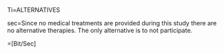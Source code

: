 Ti=ALTERNATIVES

sec=Since no medical treatments are provided during this study there are no alternative therapies. The only alternative is to not participate.

=[Bit/Sec]

